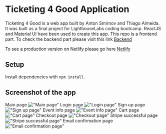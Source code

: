 # Ticketing 4 Good Application
Ticketing 4 Good is a web app built by Anton Smirnov and Thiago Almeida. It was built as a final project for LighthouseLabs coding bootcamp. ReactJS and Material UI have been used to create this app.
This repo is a frontend part. To check the backend part please visit this link [Backend](https://github.com/tbalmeida/ticketing-api/)

To see a production version on Netlify please go here [Netlify](https://ticketing4good.netlify.com/)

## Setup

Install dependencies with `npm install`.

## Screenshot of the app

Main page
!["Main page"](https://github.com/tbalmeida/ticketing-client/blob/master/img_github/Main%20page.png)
Login page
!["Login page"](https://github.com/tbalmeida/ticketing-client/blob/master/img_github/Sign%20in%20page.png)
Sign up page
!["Sign up page"](https://github.com/tbalmeida/ticketing-client/blob/master/img_github/Sign%20up%20page.png)
Event info page
!["Event info page"](https://github.com/tbalmeida/ticketing-client/blob/master/img_github/Event%20info%20page.png)
Cart page
!["Cart page"](https://github.com/tbalmeida/ticketing-client/blob/master/img_github/Cart%20page.png)
Checkout page
!["Checkout page"](https://github.com/tbalmeida/ticketing-client/blob/master/img_github/Checkout%20page.png)
Stripe successful page
!["Stripe successful page"](https://github.com/tbalmeida/ticketing-client/blob/master/img_github/Stripe%20successful%20page.png)
Email confirmation page
!["Email confirmation page"](https://github.com/tbalmeida/ticketing-client/blob/master/img_github/Email%20confirmation.png)

